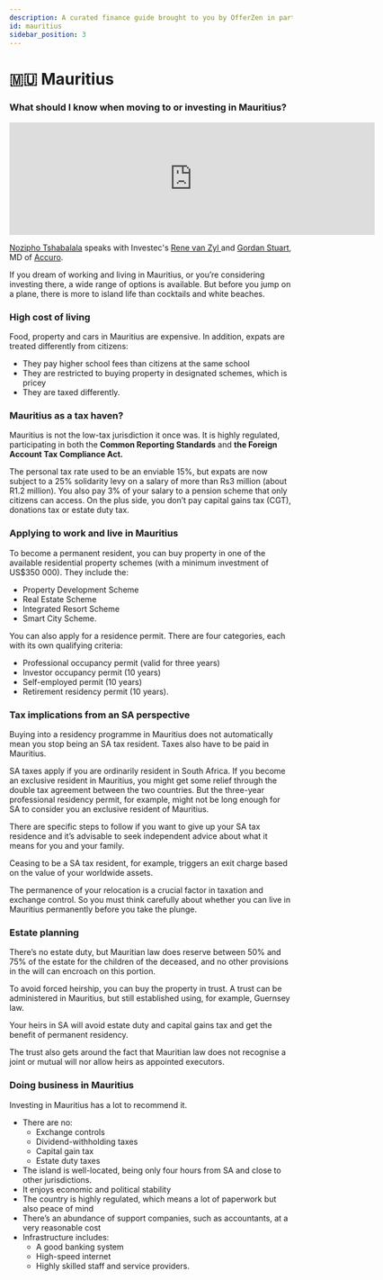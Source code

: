 ```yaml
---
description: A curated finance guide brought to you by OfferZen in partnership with Investec.
id: mauritius
sidebar_position: 3
---
```


# 🇲🇺 Mauritius
### What should I know when moving to or investing in Mauritius?&#x20;
<iframe
      width="650"
      height="200"
      src="https://open.spotify.com/embed/episode/0enGzggjCngKAKfE7WBton"
      frameborder="0"
      allow="accelerometer; autoplay; encrypted-media; gyroscope; picture-in-picture"
      allowfullscreen
></iframe>

[Nozipho Tshabalala](https://www.linkedin.com/in/noziphotshabalala/?originalSubdomain=za) speaks with Investec's [Rene van Zyl ](https://www.linkedin.com/in/renelabuschagne/?originalSubdomain=za)and [Gordan Stuart](https://www.linkedin.com/in/gordon-stuart-81645a173/?originalSubdomain=mu), MD of [Accuro](https://www.accuro.com/).


If you dream of working and living in Mauritius, or you’re considering investing there, a wide range of options is available. But before you jump on a plane, there is more to island life than cocktails and white beaches.

### High cost of living

Food, property and cars in Mauritius are expensive. In addition, expats are treated differently from citizens:

* They pay higher school fees than citizens at the same school
* They are restricted to buying property in designated schemes, which is pricey
* They are taxed differently.

### Mauritius as a tax haven?

Mauritius is not the low-tax jurisdiction it once was. It is highly regulated, participating in both the **Common Reporting Standards** and **the Foreign Account Tax Compliance Act.**

The personal tax rate used to be an enviable 15%, but expats are now subject to a 25% solidarity levy on a salary of more than Rs3 million (about R1.2 million). You also pay 3% of your salary to a pension scheme that only citizens can access. On the plus side, you don’t pay capital gains tax (CGT), donations tax or estate duty tax.

### Applying to work and live in Mauritius

To become a permanent resident, you can buy property in one of the available residential property schemes (with a minimum investment of US$350 000). They include the:

* Property Development Scheme
* Real Estate Scheme
* Integrated Resort Scheme
* Smart City Scheme.

You can also apply for a residence permit. There are four categories, each with its own qualifying criteria:

* Professional occupancy permit (valid for three years)
* &#x20;Investor occupancy permit (10 years)
* Self-employed permit (10 years)
* Retirement residency permit (10 years).

### Tax implications from an SA perspective

Buying into a residency programme in Mauritius does not automatically mean you stop being an SA tax resident. Taxes also have to be paid in Mauritius.

SA taxes apply if you are ordinarily resident in South Africa. If you become an exclusive resident in Mauritius, you might get some relief through the double tax agreement between the two countries. But the three-year professional residency permit, for example, might not be long enough for SA to consider you an exclusive resident of Mauritius.

There are specific steps to follow if you want to give up your SA tax residence and it’s advisable to seek independent advice about what it means for you and your family.

Ceasing to be a SA tax resident, for example, triggers an exit charge based on the value of your worldwide assets.

The permanence of your relocation is a crucial factor in taxation and exchange control. So you must think carefully about whether you can live in Mauritius permanently before you take the plunge.

### Estate planning

There’s no estate duty, but Mauritian law does reserve between 50% and 75% of the estate for the children of the deceased, and no other provisions in the will can encroach on this portion.

To avoid forced heirship, you can buy the property in trust. A trust can be administered in Mauritius, but still established using, for example, Guernsey law.

Your heirs in SA will avoid estate duty and capital gains tax and get the benefit of permanent residency.

The trust also gets around the fact that Mauritian law does not recognise a joint or mutual will nor allow heirs as appointed executors.

### Doing business in Mauritius

Investing in Mauritius has a lot to recommend it.&#x20;

* There are no:
  * Exchange controls
  * Dividend-withholding taxes
  * Capital gain tax
  * Estate duty taxes
* The island is well-located, being only four hours from SA and close to other jurisdictions.
* It enjoys economic and political stability
* The country is highly regulated, which means a lot of paperwork but also peace of mind
* &#x20;There’s an abundance of support companies, such as accountants, at a very reasonable cost
* Infrastructure includes:
  * A good banking system
  * High-speed internet&#x20;
  * Highly skilled staff and service providers.
